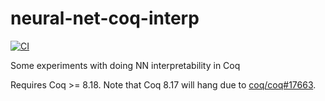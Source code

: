 # neural-net-coq-interp

[![CI](https://github.com/JasonGross/neural-net-coq-interp/actions/workflows/coq.yml/badge.svg?branch=main)](https://github.com/JasonGross/neural-net-coq-interp/actions/workflows/coq.yml)

Some experiments with doing NN interpretability in Coq

Requires Coq >= 8.18.
Note that Coq 8.17 will hang due to [coq/coq#17663](https://github.com/coq/coq/issues/17663).
